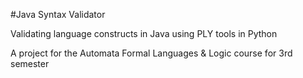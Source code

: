 #Java Syntax Validator

Validating language constructs in Java using PLY tools in Python

A project for the Automata Formal Languages & Logic course for 3rd semester
